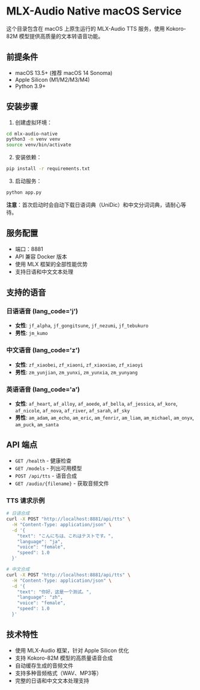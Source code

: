 # MLX-Audio Native macOS Service

这个目录包含在 macOS 上原生运行的 MLX-Audio TTS 服务，使用 Kokoro-82M 模型提供高质量的文本转语音功能。

## 前提条件

- macOS 13.5+ (推荐 macOS 14 Sonoma)
- Apple Silicon (M1/M2/M3/M4)
- Python 3.9+

## 安装步骤

1. 创建虚拟环境：
```bash
cd mlx-audio-native
python3 -m venv venv
source venv/bin/activate
```

2. 安装依赖：
```bash
pip install -r requirements.txt
```

3. 启动服务：
```bash
python app.py
```

**注意**：首次启动时会自动下载日语词典（UniDic）和中文分词词典，请耐心等待。

## 服务配置

- 端口：8881
- API 兼容 Docker 版本
- 使用 MLX 框架的全部性能优势
- 支持日语和中文文本处理

## 支持的语音

### 日语语音 (lang_code='j')
- **女性**: `jf_alpha`, `jf_gongitsune`, `jf_nezumi`, `jf_tebukuro`
- **男性**: `jm_kumo`

### 中文语音 (lang_code='z')
- **女性**: `zf_xiaobei`, `zf_xiaoni`, `zf_xiaoxiao`, `zf_xiaoyi`
- **男性**: `zm_yunjian`, `zm_yunxi`, `zm_yunxia`, `zm_yunyang`

### 英语语音 (lang_code='a')
- **女性**: `af_heart`, `af_alloy`, `af_aoede`, `af_bella`, `af_jessica`, `af_kore`, `af_nicole`, `af_nova`, `af_river`, `af_sarah`, `af_sky`
- **男性**: `am_adam`, `am_echo`, `am_eric`, `am_fenrir`, `am_liam`, `am_michael`, `am_onyx`, `am_puck`, `am_santa`

## API 端点

- `GET /health` - 健康检查
- `GET /models` - 列出可用模型
- `POST /api/tts` - 语音合成
- `GET /audio/{filename}` - 获取音频文件

### TTS 请求示例

```bash
# 日语合成
curl -X POST "http://localhost:8881/api/tts" \
  -H "Content-Type: application/json" \
  -d '{
    "text": "こんにちは、これはテストです。",
    "language": "ja", 
    "voice": "female",
    "speed": 1.0
  }'

# 中文合成
curl -X POST "http://localhost:8881/api/tts" \
  -H "Content-Type: application/json" \
  -d '{
    "text": "你好，这是一个测试。",
    "language": "zh", 
    "voice": "female",
    "speed": 1.0
  }'
```

## 技术特性

- 使用 MLX-Audio 框架，针对 Apple Silicon 优化
- 支持 Kokoro-82M 模型的高质量语音合成
- 自动缓存生成的音频文件
- 支持多种音频格式（WAV、MP3等）
- 完整的日语和中文文本处理支持
